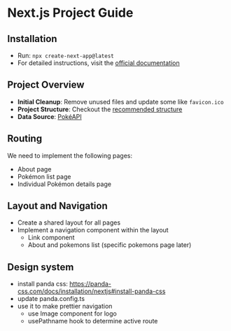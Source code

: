 # Next.js Project Guide

## Installation

- Run: `npx create-next-app@latest`
- For detailed instructions, visit the [official documentation](https://nextjs.org/docs/app/getting-started/installation)

## Project Overview

- **Initial Cleanup**: Remove unused files and update some like `favicon.ico`
- **Project Structure**: Checkout the [recommended structure](https://nextjs.org/docs/app/getting-started/project-structure)
- **Data Source**: [PokéAPI](https://pokeapi.co/)

## Routing

We need to implement the following pages:

- About page
- Pokémon list page
- Individual Pokémon details page

## Layout and Navigation

- Create a shared layout for all pages
- Implement a navigation component within the layout
  - Link component
  - About and pokemons list (specific pokemons page later)

## Design system

- install panda css: https://panda-css.com/docs/installation/nextjs#install-panda-css
- update panda.config.ts
- use it to make prettier navigation
  - use Image component for logo
  - usePathname hook to determine active route
